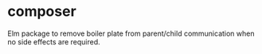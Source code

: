 # composer
Elm package to remove boiler plate from parent/child communication when no side effects are required.
